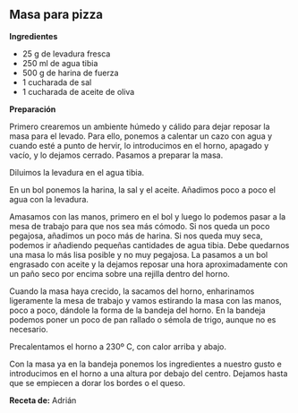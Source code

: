 ## Masa para pizza

**Ingredientes**

- 25 g de levadura fresca
- 250 ml de agua tibia
- 500 g de harina de fuerza
- 1 cucharada de sal
- 1 cucharada de aceite de oliva

**Preparación**

Primero crearemos un ambiente húmedo y cálido para dejar reposar la masa para el levado. Para ello, ponemos a calentar un cazo con agua y cuando esté a punto de hervir, lo introducimos en el horno, apagado y vacío, y lo dejamos cerrado. Pasamos a preparar la masa.

Diluimos la levadura en el agua tibia.

En un bol ponemos la harina, la sal y el aceite. Añadimos poco a poco el agua con la levadura.

Amasamos con las manos, primero en el bol y luego lo podemos pasar a la mesa de trabajo para que nos sea más cómodo. Si nos queda un poco pegajosa, añadimos un poco más de harina. Si nos queda muy seca, podemos ir añadiendo pequeñas cantidades de agua tibia. Debe quedarnos una masa lo más lisa posible y no muy pegajosa. La pasamos a un bol engrasado con aceite y la dejamos reposar una hora aproximadamente con un paño seco por encima sobre una rejilla dentro del horno. 

Cuando la masa haya crecido, la sacamos del horno, enharinamos ligeramente la mesa de trabajo y vamos estirando la masa con las manos, poco a poco, dándole la forma de la bandeja del horno. En la bandeja podemos poner un poco de pan rallado o sémola de trigo, aunque no es necesario.

Precalentamos el horno a 230º C, con calor arriba y abajo.

Con la masa ya en la bandeja ponemos los ingredientes a nuestro gusto e introducimos en el horno a una altura por debajo del centro. Dejamos hasta que se empiecen a dorar los bordes o el queso.

**Receta de:** Adrián
